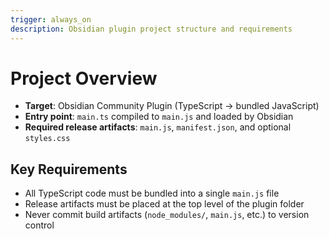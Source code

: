 ```yaml
---
trigger: always_on
description: Obsidian plugin project structure and requirements
---
```


# Project Overview

- **Target**: Obsidian Community Plugin (TypeScript → bundled JavaScript)
- **Entry point**: `main.ts` compiled to `main.js` and loaded by Obsidian
- **Required release artifacts**: `main.js`, `manifest.json`, and optional `styles.css`

## Key Requirements

- All TypeScript code must be bundled into a single `main.js` file
- Release artifacts must be placed at the top level of the plugin folder
- Never commit build artifacts (`node_modules/`, `main.js`, etc.) to version control